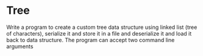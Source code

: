 # Tree
Write a program to create a custom tree data structure using linked list (tree of characters), serialize it and store it in a file and deserialize it and load it back to data structure. The program can accept two command line arguments
